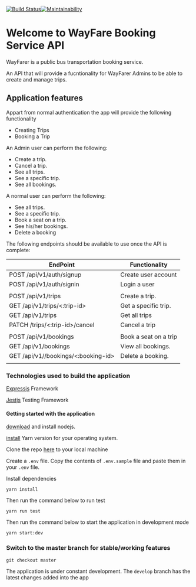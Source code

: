 [![Build Status](https://travis-ci.org/danielotieno/way-farer-api.svg?branch=develop)](https://travis-ci.org/danielotieno/way-farer-api)[![Maintainability](https://api.codeclimate.com/v1/badges/89c988eb1fc6305e7577/maintainability)](https://codeclimate.com/github/danielotieno/way-farer-api/maintainability)

# Welcome to WayFare Booking Service API

WayFarer is a public bus transportation booking service.

An API that will provide a fucntionality for WayFarer Admins to be able to
create and manage trips.

## Application features

Appart from normal authentication the app will provide the following
functionality

* Creating Trips
* Booking a Trip

An Admin user can perform the following:

* Create a trip.
* Cancel a trip.
* See all trips.
* See a specific trip.
* See all bookings.

A normal user can perform the following:

* See all trips.
* See a specific trip.
* Book a seat on a trip.
* See his/her bookings.
* Delete a booking

The following endpoints should be available to use once the API is complete:

| EndPoint                            | Functionality         |
| ----------------------------------- | --------------------- |
| POST /api/v1/auth/signup            | Create user account   |
| POST /api/v1/auth/signin            | Login a user          |
|                                     |                       |
| POST /api/v1/trips                  | Create a trip.        |
| GET /api/v1/trips/<:trip-id>        | Get a specific trip.  |
| GET /api/v1/trips                   | Get all trips         |
| PATCH /trips/<:trip-id>/cancel      | Cancel a trip         |
|                                     |                       |
| POST /api/v1/bookings               | Book a seat on a trip |
| GET /api/v1/bookings                | View all bookings.    |
| GET /api/v1//bookings/<:booking-id> | Delete a booking.     |
|                                     |                       |

### Technologies used to build the application

[Expressjs](https://expressjs.com/) Framework

[Jestjs](https://jestjs.io/) Testing Framework

#### Getting started with the application

[download](https://nodejs.org/en/download/) and install nodejs.

[install](https://yarnpkg.com/en/docs/install) Yarn version for your operating system.

Clone the repo [here](https://github.com/danielotieno/way-farer-api) to your local machine

Create a `.env` file. Copy the contents of `.env.sample` file and paste them in your `.env` file.

Install dependencies

`yarn install`

Then run the command below to run test

`yarn run test`

Then run the command below to start the application in development mode

`yarn start:dev`

### Switch to the master branch for stable/working features

`git checkout master`

The application is under constant development. The `develop` branch has the latest changes added into the app

